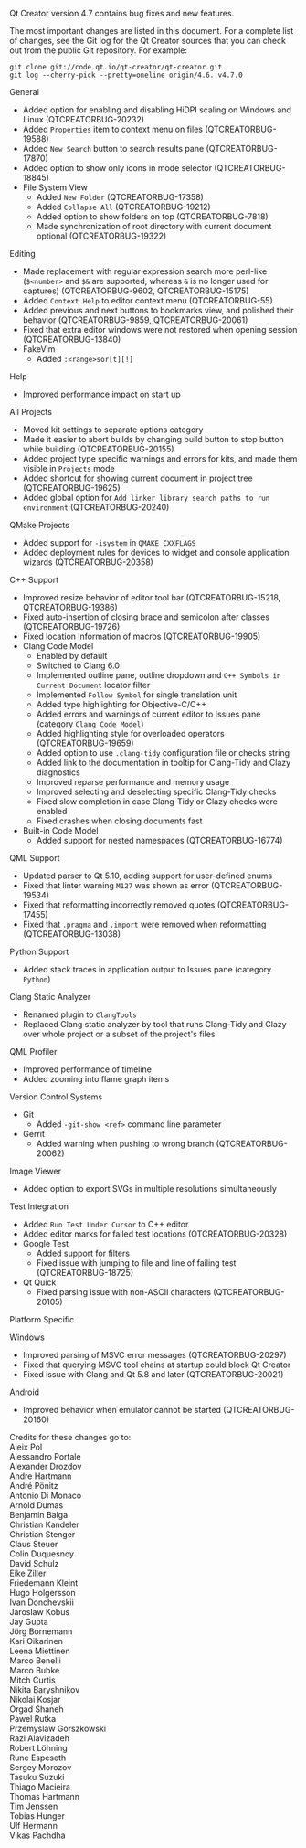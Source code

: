 Qt Creator version 4.7 contains bug fixes and new features.

The most important changes are listed in this document. For a complete
list of changes, see the Git log for the Qt Creator sources that
you can check out from the public Git repository. For example:

    git clone git://code.qt.io/qt-creator/qt-creator.git
    git log --cherry-pick --pretty=oneline origin/4.6..v4.7.0

General

* Added option for enabling and disabling HiDPI scaling on Windows and Linux
  (QTCREATORBUG-20232)
* Added `Properties` item to context menu on files (QTCREATORBUG-19588)
* Added `New Search` button to search results pane (QTCREATORBUG-17870)
* Added option to show only icons in mode selector (QTCREATORBUG-18845)
* File System View
    * Added `New Folder` (QTCREATORBUG-17358)
    * Added `Collapse All` (QTCREATORBUG-19212)
    * Added option to show folders on top (QTCREATORBUG-7818)
    * Made synchronization of root directory with current document optional
      (QTCREATORBUG-19322)

Editing

* Made replacement with regular expression search more perl-like (`$<number>`
  and `$&` are supported, whereas `&` is no longer used for captures)
  (QTCREATORBUG-9602, QTCREATORBUG-15175)
* Added `Context Help` to editor context menu (QTCREATORBUG-55)
* Added previous and next buttons to bookmarks view, and polished their
  behavior (QTCREATORBUG-9859, QTCREATORBUG-20061)
* Fixed that extra editor windows were not restored when opening session
  (QTCREATORBUG-13840)
* FakeVim
    * Added `:<range>sor[t][!]`

Help

* Improved performance impact on start up

All Projects

* Moved kit settings to separate options category
* Made it easier to abort builds by changing build button to stop button while
  building (QTCREATORBUG-20155)
* Added project type specific warnings and errors for kits, and made them
  visible in `Projects` mode
* Added shortcut for showing current document in project tree
  (QTCREATORBUG-19625)
* Added global option for `Add linker library search paths to run environment`
  (QTCREATORBUG-20240)

QMake Projects

* Added support for `-isystem` in `QMAKE_CXXFLAGS`
* Added deployment rules for devices to widget and console application wizards
  (QTCREATORBUG-20358)

C++ Support

* Improved resize behavior of editor tool bar
  (QTCREATORBUG-15218, QTCREATORBUG-19386)
* Fixed auto-insertion of closing brace and semicolon after classes
  (QTCREATORBUG-19726)
* Fixed location information of macros (QTCREATORBUG-19905)
* Clang Code Model
    * Enabled by default
    * Switched to Clang 6.0
    * Implemented outline pane, outline dropdown and
      `C++ Symbols in Current Document` locator filter
    * Implemented `Follow Symbol` for single translation unit
    * Added type highlighting for Objective-C/C++
    * Added errors and warnings of current editor to Issues pane
      (category `Clang Code Model`)
    * Added highlighting style for overloaded operators (QTCREATORBUG-19659)
    * Added option to use `.clang-tidy` configuration file or checks string
    * Added link to the documentation in tooltip for Clang-Tidy and Clazy
      diagnostics
    * Improved reparse performance and memory usage
    * Improved selecting and deselecting specific Clang-Tidy checks
    * Fixed slow completion in case Clang-Tidy or Clazy checks were enabled
    * Fixed crashes when closing documents fast
* Built-in Code Model
    * Added support for nested namespaces (QTCREATORBUG-16774)

QML Support

* Updated parser to Qt 5.10, adding support for user-defined enums
* Fixed that linter warning `M127` was shown as error (QTCREATORBUG-19534)
* Fixed that reformatting incorrectly removed quotes (QTCREATORBUG-17455)
* Fixed that `.pragma` and `.import` were removed when reformatting
  (QTCREATORBUG-13038)

Python Support

* Added stack traces in application output to Issues pane (category `Python`)

Clang Static Analyzer

* Renamed plugin to `ClangTools`
* Replaced Clang static analyzer by tool that runs Clang-Tidy and Clazy over
  whole project or a subset of the project's files

QML Profiler

* Improved performance of timeline
* Added zooming into flame graph items

Version Control Systems

* Git
    * Added `-git-show <ref>` command line parameter
* Gerrit
    * Added warning when pushing to wrong branch (QTCREATORBUG-20062)

Image Viewer

* Added option to export SVGs in multiple resolutions simultaneously

Test Integration

* Added `Run Test Under Cursor` to C++ editor
* Added editor marks for failed test locations (QTCREATORBUG-20328)
* Google Test
    * Added support for filters
    * Fixed issue with jumping to file and line of failing test
      (QTCREATORBUG-18725)
* Qt Quick
    * Fixed parsing issue with non-ASCII characters (QTCREATORBUG-20105)

Platform Specific

Windows

* Improved parsing of MSVC error messages (QTCREATORBUG-20297)
* Fixed that querying MSVC tool chains at startup could block Qt Creator
* Fixed issue with Clang and Qt 5.8 and later (QTCREATORBUG-20021)

Android

* Improved behavior when emulator cannot be started (QTCREATORBUG-20160)

Credits for these changes go to:  
Aleix Pol  
Alessandro Portale  
Alexander Drozdov  
Andre Hartmann  
André Pönitz  
Antonio Di Monaco  
Arnold Dumas  
Benjamin Balga  
Christian Kandeler  
Christian Stenger  
Claus Steuer  
Colin Duquesnoy  
David Schulz  
Eike Ziller  
Friedemann Kleint  
Hugo Holgersson  
Ivan Donchevskii  
Jaroslaw Kobus  
Jay Gupta  
Jörg Bornemann  
Kari Oikarinen  
Leena Miettinen  
Marco Benelli  
Marco Bubke  
Mitch Curtis  
Nikita Baryshnikov  
Nikolai Kosjar  
Orgad Shaneh  
Pawel Rutka  
Przemyslaw Gorszkowski  
Razi Alavizadeh  
Robert Löhning  
Rune Espeseth  
Sergey Morozov  
Tasuku Suzuki  
Thiago Macieira  
Thomas Hartmann  
Tim Jenssen  
Tobias Hunger  
Ulf Hermann  
Vikas Pachdha  
